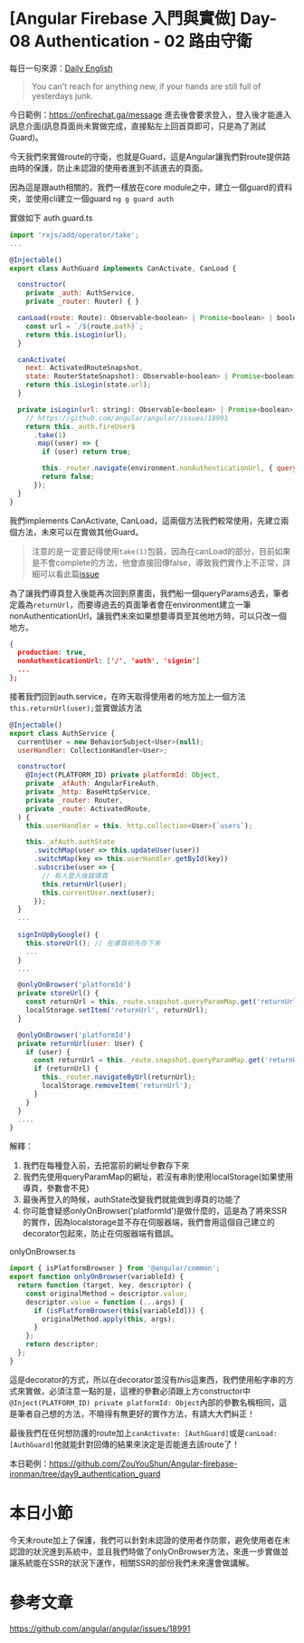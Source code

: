 # [Angular Firebase 入門與實做] Day-08 Authentication - 02 路由守衛

每日一句來源：[Daily English](https://play.google.com/store/apps/details?id=net.eocbox.dailysentence)

> You can't reach for anything new, if your hands are still full of yesterdays junk.
	
今日範例：https://onfirechat.ga/message
進去後會要求登入，登入後才能進入訊息介面(訊息頁面尚未實做完成，直接點左上回首頁即可，只是為了測試Guard)。

今天我們來實做route的守衛，也就是Guard，這是Angular讓我們對route提供路由時的保護，防止未認證的使用者進到不該進去的頁面。

因為這是跟auth相關的，我們一樣放在core module之中，建立一個guard的資料夾，並使用cli建立一個guard
`ng g guard auth`

實做如下
auth.guard.ts
```js
import 'rxjs/add/operator/take';
...

@Injectable()
export class AuthGuard implements CanActivate, CanLoad {

  constructor(
    private _auth: AuthService,
    private _router: Router) { }

  canLoad(route: Route): Observable<boolean> | Promise<boolean> | boolean {
    const url = `/${route.path}`;
    return this.isLogin(url);
  }

  canActivate(
    next: ActivatedRouteSnapshot,
    state: RouterStateSnapshot): Observable<boolean> | Promise<boolean> | boolean {
    return this.isLogin(state.url);
  }

  private isLogin(url: string): Observable<boolean> | Promise<boolean> | boolean {
    // https://github.com/angular/angular/issues/18991
    return this._auth.fireUser$
      .take(1)
      .map((user) => {
        if (user) return true;

        this._router.navigate(environment.nonAuthenticationUrl, { queryParams: { returnUrl: url } });
        return false;
      });
  }
}
```
我們implements CanActivate, CanLoad，這兩個方法我們較常使用，先建立兩個方法，未來可以在實做其他Guard。

> 注意的是一定要記得使用`take(1)`包裝，因為在canLoad的部分，目前如果是不會complete的方法，他會直接回傳false，導致我們實作上不正常，詳細可以看此篇[issue](https://github.com/angular/angular/issues/18991)

為了讓我們導頁登入後能再次回到原畫面，我們船一個queryParams過去，筆者定義為`returnUrl`，而要導過去的頁面筆者會在environment建立一筆nonAuthenticationUrl，讓我們未來如果想要導頁至其他地方時，可以只改一個地方。
```json
{
  production: true,
  nonAuthenticationUrl: ['/', 'auth', 'signin']
  ...
};
```

接著我們回到auth.service，在昨天取得使用者的地方加上一個方法`this.returnUrl(user);`並實做該方法

```js
@Injectable()
export class AuthService {
  currentUser = new BehaviorSubject<User>(null);
  userHandler: CollectionHandler<User>;

  constructor(
    @Inject(PLATFORM_ID) private platformId: Object,
    private _afAuth: AngularFireAuth,
    private _http: BaseHttpService,
    private _router: Router,
    private _route: ActivatedRoute,
  ) {
    this.userHandler = this._http.collection<User>(`users`);

    this._afAuth.authState
      .switchMap(user => this.updateUser(user))
      .switchMap(key => this.userHandler.getById(key))
      .subscribe(user => { 
        // 有人登入後就導頁
        this.returnUrl(user);
        this.currentUser.next(user); 
      });
  }
  ...
  
  signInUpByGoogle() {
    this.storeUrl(); // 在導頁前先存下來
    ...
  }
  ... 

  @onlyOnBrowser('platformId')
  private storeUrl() {
    const returnUrl = this._route.snapshot.queryParamMap.get('returnUrl') || '/';
    localStorage.setItem('returnUrl', returnUrl);
  }

  @onlyOnBrowser('platformId')
  private returnUrl(user: User) {
    if (user) {
      const returnUrl = this._route.snapshot.queryParamMap.get('returnUrl') || localStorage.getItem('returnUrl');
      if (returnUrl) {
        this._router.navigateByUrl(returnUrl);
        localStorage.removeItem('returnUrl');
      }
    }
  }
  ....
}
```
解釋：
1. 我們在每種登入前，去把當前的網址參數存下來
2. 我們先使用queryParamMap的網址，若沒有串則使用localStorage(如果使用導頁，參數會不見)
3. 最後再登入的時候，authState改變我們就能做到導頁的功能了
4. 你可能會疑惑onlyOnBrowser('platformId')是做什麼的，這是為了將來SSR的實作，因為localstorage並不存在伺服器端，我們會用這個自己建立的decorator包起來，防止在伺服器端有錯誤。

onlyOnBrowser.ts
```js
import { isPlatformBrowser } from '@angular/common';
export function onlyOnBrowser(variableId) {
  return function (target, key, descriptor) {
    const originalMethod = descriptor.value;
    descriptor.value = function (...args) {
      if (isPlatformBrowser(this[variableId])) {
        originalMethod.apply(this, args);
      }
    };
    return descriptor;
  };
}
```
 這是decorator的方式，所以在decorator並沒有*this*這東西，我們使用船字串的方式來實做，必須注意一點的是，這裡的參數必須跟上方constructor中`@Inject(PLATFORM_ID) private platformId: Object`內部的參數名稱相同，這是筆者自己想的方法，不曉得有無更好的實作方法，有請大大們糾正！

最後我們在任何想防護的route加上`canActivate: [AuthGuard]`或是`canLoad: [AuthGuard]`他就能針對回傳的結果來決定是否能進去該route了！
 
本日範例：https://github.com/ZouYouShun/Angular-firebase-ironman/tree/day9_authentication_guard

# 本日小節
今天未route加上了保護，我們可以針對未認證的使用者作防禦，避免使用者在未認證的狀況進到系統中，並且我們時做了onlyOnBrowser方法，來進一步實做並讓系統能在SSR的狀況下運作，相關SSR的部份我們未來還會做講解。

# 參考文章
https://github.com/angular/angular/issues/18991
